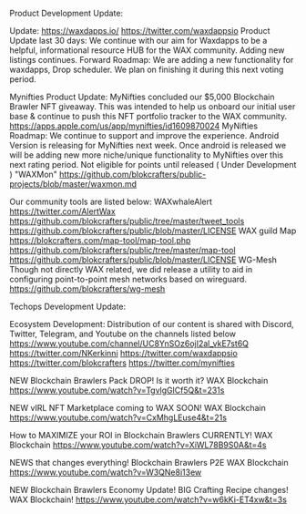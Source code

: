 Product Development Update:

Update: https://waxdapps.io/ https://twitter.com/waxdappsio
Product Update last 30 days: We continue with our aim for Waxdapps to be a helpful, informational resource HUB for the WAX community. Adding new listings continues.
Forward Roadmap: We are adding a new functionality for waxdapps, Drop scheduler. We plan on finishing it during this next voting period.

Mynifties Product Update: MyNifties concluded our $5,000 Blockchain Brawler NFT giveaway. This was intended to help us onboard our initial user base & continue to push this NFT portfolio tracker to the WAX community.  https://apps.apple.com/us/app/mynifties/id1609870024
MyNifties Roadmap: We continue to support and improve the experience. Android Version is releasing for MyNifties next week. Once android is released we will be adding new more niche/unique functionality to MyNifties over this next rating period.
Not eligible for points until released ( Under Development ) "WAXMon" https://github.com/blokcrafters/public-projects/blob/master/waxmon.md

Our community tools are listed below: WAXwhaleAlert
https://twitter.com/AlertWax
https://github.com/blokcrafters/public/tree/master/tweet_tools
https://github.com/blokcrafters/public/blob/master/LICENSE WAX guild Map
https://blokcrafters.com/map-tool/map-tool.php
https://github.com/blokcrafters/public/tree/master/map-tool
https://github.com/blokcrafters/public/blob/master/LICENSE WG-Mesh
Though not directly WAX related, we did release a utility to aid in configuring point-to-point mesh networks based on wireguard. https://github.com/blokcrafters/wg-mesh


Techops Development Update:


Ecosystem Development:
Distribution of our content is shared with Discord, Twitter, Telegram, and Youtube on the channels listed below
https://www.youtube.com/channel/UC8YnSOz6ojI2al_vkE7st6Q
https://twitter.com/NKerkinni
https://twitter.com/waxdappsio
https://twitter.com/blokcrafters
https://twitter.com/mynifties

NEW Blockchain Brawlers Pack DROP! Is it worth it? WAX Blockchain
https://www.youtube.com/watch?v=TgvlgGlCf5Q&t=231s

NEW vIRL NFT Marketplace coming to WAX SOON! WAX Blockchain
https://www.youtube.com/watch?v=CxMhgLEuse4&t=21s

How to MAXIMIZE your ROI in Blockchain Brawlers CURRENTLY! WAX Blockchain
https://www.youtube.com/watch?v=XiWL78B9S0A&t=4s

NEWS that changes everything! Blockchain Brawlers P2E WAX Blockchain
https://www.youtube.com/watch?v=W3QNe8i13ew

NEW Blockchain Brawlers Economy Update! BIG Crafting Recipe changes! WAX Blockchain!
https://www.youtube.com/watch?v=w6kKi-ET4xw&t=3s
